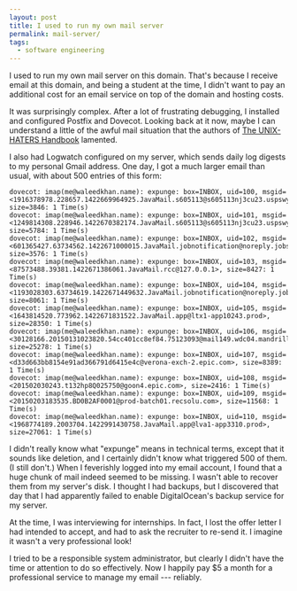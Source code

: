 ```yaml
---
layout: post
title: I used to run my own mail server
permalink: mail-server/
tags:
  - software engineering
---
```


I used to run my own mail server on this domain. That's because I receive email at this domain, and being a student at the time, I didn't want to pay an additional cost for an email service on top of the domain and hosting costs.

It was surprisingly complex. After a lot of frustrating debugging, I installed and configured Postfix and Dovecot. Looking back at it now, maybe I can understand a little of the awful mail situation that the authors of [The UNIX-HATERS Handbook](https://web.mit.edu/~simsong/www/ugh.pdf) lamented.

I also had Logwatch configured on my server, which sends daily log digests to my personal Gmail address. One day, I got a much larger email than usual, with about 500 entries of this form:

```
dovecot: imap(me@waleedkhan.name): expunge: box=INBOX, uid=100, msgid=<1916378978.228657.1422669964925.JavaMail.s605113@s605113nj3cu23.uspswy6.savv..., size=3846: 1 Time(s)
dovecot: imap(me@waleedkhan.name): expunge: box=INBOX, uid=101, msgid=<1249814308.228946.1422670382174.JavaMail.s605113@s605113nj3cu23.uspswy6.savv..., size=5784: 1 Time(s)
dovecot: imap(me@waleedkhan.name): expunge: box=INBOX, uid=102, msgid=<601365427.63734562.1422671000015.JavaMail.jobnotification@noreply.jobs2web.com>, size=3576: 1 Time(s)
dovecot: imap(me@waleedkhan.name): expunge: box=INBOX, uid=103, msgid=<87573488.39381.1422671386061.JavaMail.rcc@127.0.0.1>, size=8427: 1 Time(s)
dovecot: imap(me@waleedkhan.name): expunge: box=INBOX, uid=104, msgid=<1193028303.63734619.1422671449632.JavaMail.jobnotification@noreply.jobs2web...., size=8061: 1 Time(s)
dovecot: imap(me@waleedkhan.name): expunge: box=INBOX, uid=105, msgid=<1643814520.773962.1422671831522.JavaMail.app@ltx1-app10243.prod>, size=28350: 1 Time(s)
dovecot: imap(me@waleedkhan.name): expunge: box=INBOX, uid=106, msgid=<30128166.20150131023820.54cc401cc8ef84.75123093@mail149.wdc04.mandrillapp.com>, size=25278: 1 Time(s)
dovecot: imap(me@waleedkhan.name): expunge: box=INBOX, uid=107, msgid=<d33d663bb8154e91ad366791d6415e4c@verona-exch-2.epic.com>, size=8389: 1 Time(s)
dovecot: imap(me@waleedkhan.name): expunge: box=INBOX, uid=108, msgid=<201502030243.t132hp8Q025750@goon4.epic.com>, size=2416: 1 Time(s)
dovecot: imap(me@waleedkhan.name): expunge: box=INBOX, uid=109, msgid=<20150203183535.BD0B2AF0001@prod-batch01.recsolu.com>, size=11568: 1 Time(s)
dovecot: imap(me@waleedkhan.name): expunge: box=INBOX, uid=110, msgid=<1968774189.2003704.1422991430758.JavaMail.app@lva1-app3310.prod>, size=27061: 1 Time(s)
```

I didn't really know what "expunge" means in technical terms, except that it sounds like deletion, and I certainly didn't know what triggered 500 of them. (I still don't.) When I feverishly logged into my email account, I found that a huge chunk of mail indeed seemed to be missing. I wasn't able to recover them from my server's disk. I thought I had backups, but I discovered that day that I had apparently failed to enable DigitalOcean's backup service for my server.

At the time, I was interviewing for internships. In fact, I lost the offer letter I had intended to accept, and had to ask the recruiter to re-send it. I imagine it wasn't a very professional look!

I tried to be a responsible system administrator, but clearly I didn't have the time or attention to do so effectively. Now I happily pay $5 a month for a professional service to manage my email --- reliably.
